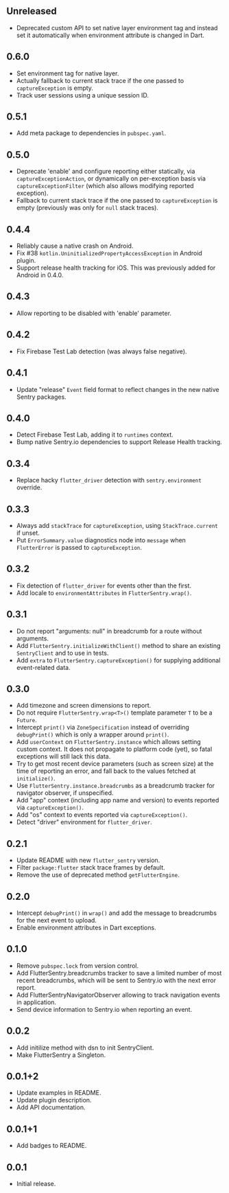## Unreleased

- Deprecated custom API to set native layer environment tag and instead set it
  automatically when environment attribute is changed in Dart.

## 0.6.0

- Set environment tag for native layer.
- Actually fallback to current stack trace if the one passed to
  `captureException` is empty.
- Track user sessions using a unique session ID.

## 0.5.1

- Add meta package to dependencies in `pubspec.yaml`.

## 0.5.0

- Deprecate 'enable' and configure reporting either statically, via
  `captureExceptionAction`, or dynamically on per-exception basis via
  `captureExceptionFilter` (which also allows modifying reported exception).
- Fallback to current stack trace if the one passed to `captureException` is
  empty (previously was only for `null` stack traces).

## 0.4.4

- Reliably cause a native crash on Android.
- Fix #38 `kotlin.UninitializedPropertyAccessException` in Android plugin.
- Support release health tracking for iOS. This was previously added for Android
  in 0.4.0.

## 0.4.3

- Allow reporting to be disabled with 'enable' parameter.

## 0.4.2

- Fix Firebase Test Lab detection (was always false negative).

## 0.4.1

- Update "release" `Event` field format to reflect changes in the new native
  Sentry packages.

## 0.4.0

- Detect Firebase Test Lab, adding it to `runtimes` context.
- Bump native Sentry.io dependencies to support Release Health tracking.

## 0.3.4

- Replace hacky `flutter_driver` detection with `sentry.environment` override.

## 0.3.3

- Always add `stackTrace` for `captureException`, using `StackTrace.current` if
  unset.
- Put `ErrorSummary.value` diagnostics node into `message` when `FlutterError`
  is passed to `captureException`.

## 0.3.2

- Fix detection of `flutter_driver` for events other than the first.
- Add locale to `environmentAttributes` in `FlutterSentry.wrap()`.

## 0.3.1

- Do not report "arguments: null" in breadcrumb for a route without arguments.
- Add `FlutterSentry.initializeWithClient()` method to share an existing
  `SentryClient` and to use in tests.
- Add `extra` to `FlutterSentry.captureException()` for supplying additional
  event-related data.

## 0.3.0

- Add timezone and screen dimensions to report.
- Do not require `FlutterSentry.wrap<T>()` template parameter `T` to be a
  `Future`.
- Intercept `print()` via `ZoneSpecification` instead of overriding
  `debugPrint()` which is only a wrapper around `print()`.
- Add `userContext` on `FlutterSentry.instance` which allows setting custom
  context. It does not propagate to platform code (yet), so fatal exceptions
  will still lack this data.
- Try to get most recent device parameters (such as screen size) at the time of
  reporting an error, and fall back to the values fetched at `initialize()`.
- Use `FlutterSentry.instance.breadcrumbs` as a breadcrumb tracker for navigator
  observer, if unspecified.
- Add "app" context (including app name and version) to events reported via
  `captureException()`.
- Add "os" context to events reported via `captureException()`.
- Detect "driver" environment for `flutter_driver`.

## 0.2.1

- Update README with new `flutter_sentry` version.
- Filter `package:flutter` stack trace frames by default.
- Remove the use of deprecated method `getFlutterEngine`.

## 0.2.0

- Intercept `debugPrint()` in `wrap()` and add the message to breadcrumbs for
  the next event to upload.
- Enable environment attributes in Dart exceptions.

## 0.1.0

- Remove `pubspec.lock` from version control.
- Add FlutterSentry.breadcrumbs tracker to save a limited number of most recent
  breadcrumbs, which will be sent to Sentry.io with the next error report.
- Add FlutterSentryNavigatorObserver allowing to track navigation events in
  application.
- Send device information to Sentry.io when reporting an event.

## 0.0.2

- Add initilize method with dsn to init SentryClient.
- Make FlutterSentry a Singleton.

## 0.0.1+2

- Update examples in README.
- Update plugin description.
- Add API documentation.

## 0.0.1+1

- Add badges to README.

## 0.0.1

- Initial release.
